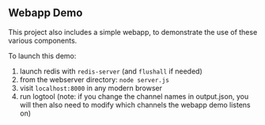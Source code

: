 ## Webapp Demo

This project also includes a simple webapp, to demonstrate the use of these various components. 

To launch this demo:

1. launch redis with `redis-server` (and `flushall` if needed)
2. from the webserver directory: `node server.js`
3. visit `localhost:8000` in any modern browser
4. run logtool (note: if you change the channel names in output.json, you will then also need to modify which channels the webapp demo listens on)


